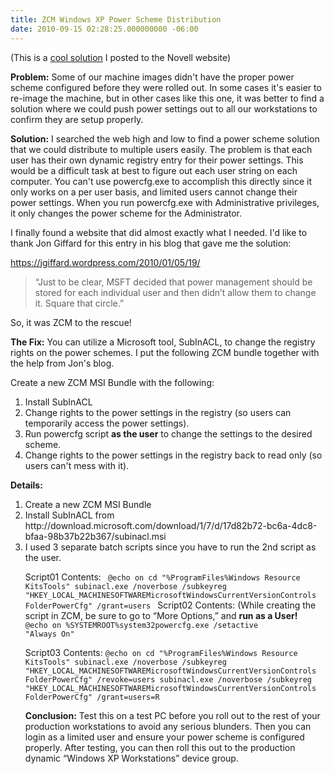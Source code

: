 ```yaml
---
title: ZCM Windows XP Power Scheme Distribution
date: 2010-09-15 02:28:25.000000000 -06:00
---
```

(This is a <a href="http://www.novell.com/communities/node/11887/zcm-windows-xp-power-scheme-distribution">cool solution</a> I posted to the Novell website)

<b>Problem:</b>
Some of our machine images didn't have the proper power scheme configured before they were rolled out.  In some cases it's easier to re-image the machine, but in other cases like this one, it was better to find a solution where we could push power settings out to all our workstations to confirm they are setup properly.

<b>Solution:</b>
I searched the web high and low to find a power scheme solution that we could distribute to multiple users easily.  The problem is that each user has their own dynamic registry entry for their power settings.  This would be a difficult task at best to figure out each user string on each computer. You can't use powercfg.exe to accomplish this directly since it only works on a per user basis, and limited users cannot change their power settings.  When you run powercfg.exe with Administrative privileges, it only changes the power scheme for the Administrator.

I finally found a website that did almost exactly what I needed.  I'd like to thank Jon Giffard for this entry in his blog that gave me the solution:

<a href="https://jgiffard.wordpress.com/2010/01/05/19/">https://jgiffard.wordpress.com/2010/01/05/19/</a>


<blockquote>“Just to be clear, MSFT decided that power management should be stored for each individual user and then didn’t allow them to change it. Square that circle.”</blockquote>

So, it was ZCM to the rescue!

<b>The Fix:</b>
You can utilize a Microsoft tool, SubInACL, to change the registry rights on the power schemes.  I put the following ZCM bundle together with the help from Jon's blog.

Create a new ZCM MSI Bundle with the following:
<ol><li> Install SubInACL</li>
<li>Change rights to the power settings in the registry (so users can temporarily access the power settings).</li>
<li>Run powercfg script <b>as the user</b> to change the settings to the desired scheme.</li>
<li>Change rights to the power settings in the registry back to read only (so users can't mess with it).</li>
</ol>

<b>Details:</b>
<ol><li>Create a new ZCM MSI Bundle</li>
<li>Install SubInACL from http://download.microsoft.com/download/1/7/d/17d82b72-bc6a-4dc8-bfaa-98b37b22b367/subinacl.msi</li>
<li>I used 3 separate batch scripts since you have to run the 2nd script as the user.</li>

Script01 Contents:
<code>
@echo on
cd "%ProgramFiles%Windows Resource KitsTools"
subinacl.exe /noverbose /subkeyreg "HKEY_LOCAL_MACHINESOFTWAREMicrosoftWindowsCurrentVersionControls FolderPowerCfg" /grant=users
</code>
Script02 Contents: (While creating the script in ZCM, be sure to go to “More Options,” and <b>run as a User!</b>
<code>
@echo on
%SYSTEMROOT%system32powercfg.exe /setactive "Always On"
</code>

Script03 Contents:
<code>@echo on
cd "%ProgramFiles%Windows Resource KitsTools"
subinacl.exe /noverbose /subkeyreg "HKEY_LOCAL_MACHINESOFTWAREMicrosoftWindowsCurrentVersionControls FolderPowerCfg" /revoke=users
subinacl.exe /noverbose /subkeyreg "HKEY_LOCAL_MACHINESOFTWAREMicrosoftWindowsCurrentVersionControls FolderPowerCfg" /grant=users=R</code>

<b>Conclusion:</b>
Test this on a test PC before you roll out to the rest of your production workstations to avoid any serious blunders.  Then you can login as a limited user and ensure your power scheme is configured properly.  After testing, you can then roll this out to the production dynamic “Windows XP Workstations” device group.

